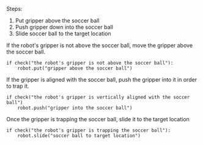 

Steps:
1. Put gripper above the soccer ball
2. Push gripper down into the soccer ball
3. Slide soccer ball to the target location

If the robot's gripper is not above the soccer ball, move the gripper above the soccer ball.

```
if check("the robot's gripper is not above the soccer ball"):
    robot.put("gripper above the soccer ball")
``` 

If the gripper is aligned with the soccer ball, push the gripper into it in order to trap it.

```
if check("the robot's gripper is vertically aligned with the soccer ball")
    robot.push("gripper into the soccer ball")
```

Once the gripper is trapping the soccer ball, slide it to the target location

```
if check("the robot's gripper is trapping the soccer ball"):
    robot.slide("soccer ball to target location")
```